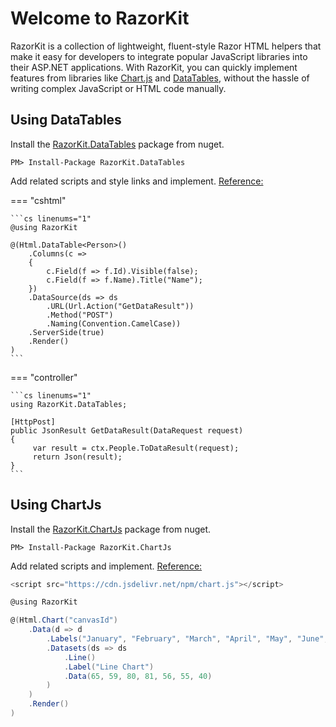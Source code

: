 # Welcome to RazorKit

RazorKit is a collection of lightweight, fluent-style Razor HTML helpers that make it easy for developers to integrate popular JavaScript libraries into their ASP.NET applications. 
With RazorKit, you can quickly implement features from libraries like [Chart.js](https://ekondur.github.io/RazorKit/chartjs/) and [DataTables](https://ekondur.github.io/RazorKit/datatables/), without the hassle of writing complex JavaScript or HTML code manually.

## Using DataTables

Install the [RazorKit.DataTables](https://www.nuget.org/packages/RazorKit.DataTables/) package from nuget.

```
PM> Install-Package RazorKit.DataTables
```

Add related scripts and style links and implement. [Reference:](https://datatables.net/)

=== "cshtml"

	```cs linenums="1"
	@using RazorKit

	@(Html.DataTable<Person>()
		.Columns(c =>
		{
			c.Field(f => f.Id).Visible(false);
			c.Field(f => f.Name).Title("Name");
		})
		.DataSource(ds => ds
			.URL(Url.Action("GetDataResult"))
			.Method("POST")
			.Naming(Convention.CamelCase))
		.ServerSide(true)
		.Render()
	)
	```
=== "controller"

	```cs linenums="1"
	using RazorKit.DataTables;

	[HttpPost]
	public JsonResult GetDataResult(DataRequest request)
	{
		 var result = ctx.People.ToDataResult(request);
		 return Json(result);
	}
	``` 

## Using ChartJs

Install the [RazorKit.ChartJs](https://www.nuget.org/packages/RazorKit.ChartJs/) package from nuget.

```
PM> Install-Package RazorKit.ChartJs
```

Add related scripts and implement. [Reference:](https://www.chartjs.org/docs/latest/getting-started/)

```cs linenums="1"
<script src="https://cdn.jsdelivr.net/npm/chart.js"></script>

@using RazorKit

@(Html.Chart("canvasId")
    .Data(d => d
        .Labels("January", "February", "March", "April", "May", "June", "July")
        .Datasets(ds => ds
            .Line()
            .Label("Line Chart")
            .Data(65, 59, 80, 81, 56, 55, 40)
        )
    )
    .Render()
)
```
